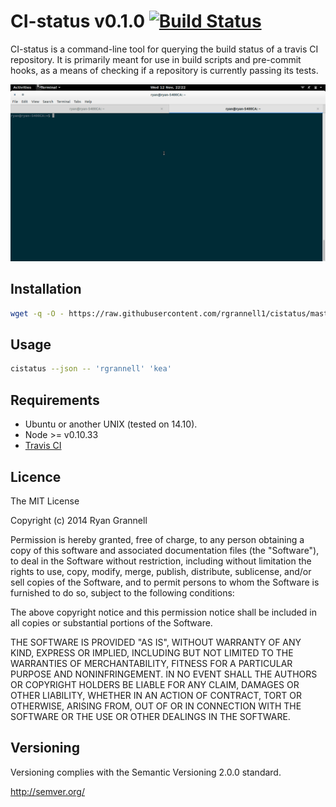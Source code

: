 
# CI-status v0.1.0  [![Build Status](https://travis-ci.org/rgrannell1/cistatus.png)](https://travis-ci.org/rgrannell1/cistatus)

CI-status is a command-line tool for querying the build status of a travis CI repository. It is primarily meant for use in build scripts and pre-commit 
hooks, as a means of checking if a repository is currently passing its tests.

<img src="cistatus.gif"> </img>

## Installation

```bash
wget -q -O - https://raw.githubusercontent.com/rgrannell1/cistatus/master/install.sh | bash
```

## Usage

```bash
cistatus --json -- 'rgrannell' 'kea'
```

## Requirements

* Ubuntu or another UNIX (tested on 14.10).
* Node >= v0.10.33
* [Travis CI](https://github.com/pwmckenna/node-travis-ci)

## Licence

The MIT License

Copyright (c) 2014 Ryan Grannell

Permission is hereby granted, free of charge, to any person obtaining a copy of this software and associated documentation files (the "Software"), to deal in the Software without restriction, including without limitation the rights to use, copy, modify, merge, publish, distribute, sublicense, and/or sell copies of the Software, and to permit persons to whom the Software is furnished to do so, subject to the following conditions:

The above copyright notice and this permission notice shall be included in all copies or substantial portions of the Software.

THE SOFTWARE IS PROVIDED "AS IS", WITHOUT WARRANTY OF ANY KIND, EXPRESS OR IMPLIED, INCLUDING BUT NOT LIMITED TO THE WARRANTIES OF MERCHANTABILITY, FITNESS FOR A PARTICULAR PURPOSE AND NONINFRINGEMENT. IN NO EVENT SHALL THE AUTHORS OR COPYRIGHT HOLDERS BE LIABLE FOR ANY CLAIM, DAMAGES OR OTHER LIABILITY, WHETHER IN AN ACTION OF CONTRACT, TORT OR OTHERWISE, ARISING FROM, OUT OF OR IN CONNECTION WITH THE SOFTWARE OR THE USE OR OTHER DEALINGS IN THE SOFTWARE.

## Versioning

Versioning complies with the Semantic Versioning 2.0.0 standard.

http://semver.org/
